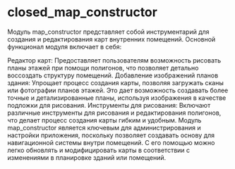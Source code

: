 # closed_map_constructor

Модуль map_constructor представляет собой инструментарий для создания и редактирования карт внутренних помещений.
Основной функционал модуля включает в себя:

Редактор карт: Предоставляет пользователям возможность рисовать планы этажей при помощи полигонов,
что позволяет детально воссоздать структуру помещений.
Добавление изображений планов здания: Упрощает процесс создания карты, позволяя загружать сканы
или фотографии планов этажей. Это дает возможность создавать более точные и детализированные планы, используя изображения в качестве подложки для рисования.
Инструменты для рисования: Включают различные инструменты для рисования и редактирования
полигонов, что делает процесс создания карты гибким и удобным.
Модуль map_constructor является ключевым для администрирования и настройки приложения, поскольку позволяет
создавать основу для навигационной системы внутри помещений.
С его помощью можно легко обновлять и модифицировать карты в соответствии с изменениями в планировке зданий или помещений.
